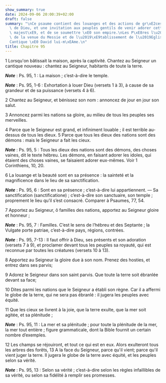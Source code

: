 ```yaml
---
show_summary: true
date: 2024-09-06 20:00:39+02:00
draft: false
summary: "\nCe psaume contient des louanges et des actions de gr\xE2ces pour les bienfaits\
  \ de Dieu, et une invitation aux peuples gentils de venir adorer cette souveraine\
  \ majest\xE9, et de se soumettre \xE0 son empire.\nLes P\xE8res l\u2019ont expliqu\xE9\
  \ de la venue du Messie et de l\u2019\xE9tablissement de l\u2019Eglise chr\xE9tienne.\n\
  Cantique \xE0 David lui-m\xEAme.\n"
title: Chapitre 95
---
```





1 Lorsqu'on bâtissait la maison, après la captivité. Chantez au Seigneur un cantique nouveau : chantez au Seigneur, habitants de toute la terre.

***Note*** :  Ps. 95, 1 : La maison ; c’est-à-dire le temple.

***Note*** :  Ps. 95, 1-6 : Exhortation à louer Dieu (versets 1 à 3), à cause de sa grandeur et de sa puissance (versets 4 à 6).

2 Chantez au Seigneur, et bénissez son nom : annoncez de jour en jour son salut.


3 Annoncez parmi les nations sa gloire, au milieu de tous les peuples ses merveilles.


4 Parce que le Seigneur est grand, et infiniment louable ; il est terrible au-dessus de tous les dieux. 5 Parce que tous les dieux des nations sont des démons : mais le Seigneur a fait les cieux.

***Note*** :  Ps. 95, 5 : Tous les dieux des nations sont des démons, des choses vaines, dit le texte hébreu. Les démons, en faisant adorer les idoles, qui étaient des choses vaines, se faisaient adorer eux-mêmes. Voir 1 Corinthiens, 10, 20.


6 La louange et la beauté sont en sa présence : la sainteté et la magnificence dans le lieu de sa sanctification.

***Note*** :  Ps. 95, 6 : Sont en sa présence ; c’est-à-dire lui appartiennent. ― Sa sanctification (sanctificatione) ; c’est-à-dire son sanctuaire, son temple ; proprement le lieu qu’il s’est consacré. Comparer à Psaumes, 77, 54.


7 Apportez au Seigneur, ô familles des nations, apportez au Seigneur gloire et honneur ;

***Note*** :  Ps. 95, 7 : Familles. C’est le sens de l’hébreu et des Septante ; la Vulgate porte patriae, c’est-à-dire pays, régions, contrées.

***Note*** :  Ps. 95, 7-13 : Il faut offrir à Dieu, ses présents et son adoration (versets 7 à 9), et proclamer devant tous les peuples sa royauté, qui est reconnue par toutes les créatures (versets 10 à 13).

8 Apportez au Seigneur la gloire due à son nom. Prenez des hosties, et entrez dans ses parvis;


9 Adorez le Seigneur dans son saint parvis. Que toute la terre soit ébranlée devant sa face;


10 Dites parmi les nations que le Seigneur a établi son règne. Car il a affermi le globe de la terre, qui ne sera pas ébranlé : il jugera les peuples avec équité.


11 Que les cieux se livrent à la joie, que la terre exulte, que la mer soit agitée, et sa plénitude ;

***Note*** :  Ps. 95, 11 : La mer et sa plénitude ; pour toute la plénitude de la mer, la mer tout entière ; figure grammaticale, dont la Bible fournit un certain nombre d’exemples.


12 Les champs se réjouiront, et tout ce qui est en eux. Alors exulteront tous les arbres des forêts, 13 A la face du Seigneur, parce qu'il vient; parce qu'il vient juger la terre. Il jugera le globe de la terre avec équité, et les peuples selon sa vérité.

***Note*** :  Ps. 95, 13 : Selon sa vérité ; c’est-à-dire selon les règles infaillibles de sa vérité, ou selon sa fidélité à remplir ses promesses.

